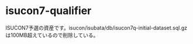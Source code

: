 isucon7-qualifier
=================

ISUCON7予選の資産です。isucon/isubata/db/isucon7q-initial-dataset.sql.gz は100MB超えているので削除している。
